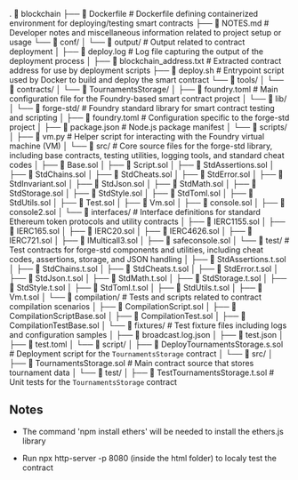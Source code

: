 . 📂 blockchain
├── 📄 Dockerfile                                       # Dockerfile defining containerized environment for deploying/testing smart contracts
├── 📄 NOTES.md                                         # Developer notes and miscellaneous information related to project setup or usage
└── 📂 conf/
│  └── 📂 output/                                       # Output related to contract deployment
│    ├── 📄 deploy.log                                  # Log file capturing the output of the deployment process
│    ├── 📄 blockchain_address.txt                      # Extracted contract address for use by deployment scripts
├── 📄 deploy.sh                                        # Entrypoint script used by Docker to build and deploy the smart contract
└── 📂 tools/
│  └── 📂 contracts/
│    └── 📂 TournamentsStorage/
│      ├── 📄 foundry.toml                              # Main configuration file for the Foundry-based smart contract project
│      └── 📂 lib/
│        └── 📂 forge-std/                              # Foundry standard library for smart contract testing and scripting
│          ├── 📄 foundry.toml                          # Configuration specific to the forge-std project
│          ├── 📄 package.json                          # Node.js package manifest
│          └── 📂 scripts/
│            ├── 📄 vm.py                               # Helper script for interacting with the Foundry virtual machine (VM)
│          └── 📂 src/                                  # Core source files for the forge-std library, including base contracts, testing utilities, logging tools, and standard cheat codes
│            ├── 📄 Base.sol
│            ├── 📄 Script.sol
│            ├── 📄 StdAssertions.sol
│            ├── 📄 StdChains.sol
│            ├── 📄 StdCheats.sol
│            ├── 📄 StdError.sol
│            ├── 📄 StdInvariant.sol
│            ├── 📄 StdJson.sol
│            ├── 📄 StdMath.sol
│            ├── 📄 StdStorage.sol
│            ├── 📄 StdStyle.sol
│            ├── 📄 StdToml.sol
│            ├── 📄 StdUtils.sol
│            ├── 📄 Test.sol
│            ├── 📄 Vm.sol
│            ├── 📄 console.sol
│            ├── 📄 console2.sol
│            └── 📂 interfaces/                         # Interface definitions for standard Ethereum token protocols and utility contracts
│              ├── 📄 IERC1155.sol
│              ├── 📄 IERC165.sol
│              ├── 📄 IERC20.sol
│              ├── 📄 IERC4626.sol
│              ├── 📄 IERC721.sol
│              ├── 📄 IMulticall3.sol
│            ├── 📄 safeconsole.sol
│          └── 📂 test/                                 # Test contracts for forge-std components and utilities, including cheat codes, assertions, storage, and JSON handling
│            ├── 📄 StdAssertions.t.sol
│            ├── 📄 StdChains.t.sol
│            ├── 📄 StdCheats.t.sol
│            ├── 📄 StdError.t.sol
│            ├── 📄 StdJson.t.sol
│            ├── 📄 StdMath.t.sol
│            ├── 📄 StdStorage.t.sol
│            ├── 📄 StdStyle.t.sol
│            ├── 📄 StdToml.t.sol
│            ├── 📄 StdUtils.t.sol
│            ├── 📄 Vm.t.sol
│            └── 📂 compilation/                        # Tests and scripts related to contract compilation scenarios
│              ├── 📄 CompilationScript.sol
│              ├── 📄 CompilationScriptBase.sol
│              ├── 📄 CompilationTest.sol
│              ├── 📄 CompilationTestBase.sol
│            └── 📂 fixtures/                           # Test fixture files including logs and configuration samples
│              ├── 📄 broadcast.log.json
│              ├── 📄 test.json
│              ├── 📄 test.toml
│      └── 📂 script/
│        ├── 📄 DeployTournamentsStorage.s.sol          # Deployment script for the `TournamentsStorage` contract
│      └── 📂 src/
│        ├── 📄 TournamentsStorage.sol                  # Main contract source that stores tournament data
│      └── 📂 test/
│        ├── 📄 TestTournamentsStorage.t.sol            # Unit tests for the `TournamentsStorage` contract

## Notes
- The command 'npm install ethers' will be needed to install the ethers.js library

- Run npx http-server -p 8080 (inside the html folder) to localy test the contract